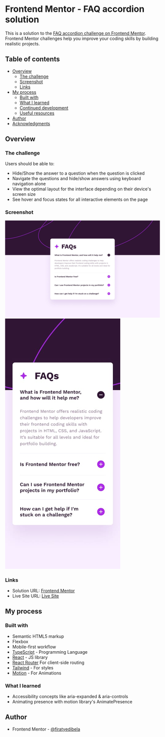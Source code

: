 # Frontend Mentor - FAQ accordion solution

This is a solution to the [FAQ accordion challenge on Frontend Mentor](https://www.frontendmentor.io/challenges/faq-accordion-wyfFdeBwBz). Frontend Mentor challenges help you improve your coding skills by building realistic projects.

## Table of contents

- [Overview](#overview)
  - [The challenge](#the-challenge)
  - [Screenshot](#screenshot)
  - [Links](#links)
- [My process](#my-process)
  - [Built with](#built-with)
  - [What I learned](#what-i-learned)
  - [Continued development](#continued-development)
  - [Useful resources](#useful-resources)
- [Author](#author)
- [Acknowledgments](#acknowledgments)

## Overview

### The challenge

Users should be able to:

- Hide/Show the answer to a question when the question is clicked
- Navigate the questions and hide/show answers using keyboard navigation alone
- View the optimal layout for the interface depending on their device's screen size
- See hover and focus states for all interactive elements on the page

### Screenshot

![](./screenshots/desktop-design.jpg)
![](./screenshots/mobile-design.jpg)

### Links

- Solution URL: [Frontend Mentor](https://www.frontendmentor.io/solutions/responsive-faq-accordion-using-react-and-tailwind-css-TTiWJPDG6J)
- Live Site URL: [Live Site](https://faq-accordion-psi-three.vercel.app)

## My process

### Built with

- Semantic HTML5 markup
- Flexbox
- Mobile-first workflow
- [TypeScript](https://www.typescriptlang.org) - Programming Language
- [React](https://reactjs.org/) - JS library
- [React Router](https://reactrouter.com) For client-side routing
- [Tailwind](https://tailwindcss.com) - For styles
- [Motion](https://motion.dev/docs/react-motion-component) - For Animations

### What I learned

- Accessibility concepts like aria-expanded & aria-controls
- Animating presence with motion library's AnimatePresence

## Author

- Frontend Mentor - [@firatyedibela](https://www.frontendmentor.io/profile/firatyedibela)
